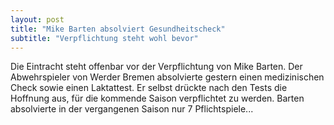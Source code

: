 ```yaml
---
layout: post
title: "Mike Barten absolviert Gesundheitscheck"
subtitle: "Verpflichtung steht wohl bevor"
---
```


Die Eintracht steht offenbar vor der Verpflichtung von Mike Barten. Der Abwehrspieler von Werder Bremen absolvierte gestern einen medizinischen Check sowie einen Laktattest. Er selbst drückte nach den Tests die Hoffnung aus, für die kommende Saison verpflichtet zu werden. Barten absolvierte in der vergangenen Saison nur 7 Pflichtspiele...


